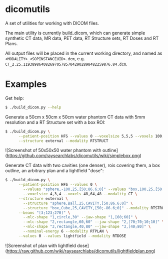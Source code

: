 dicomutils
==========

A set of utilities for working with DICOM files.

The main utility is currently build_dicom, which can generate simple synthetic CT data, MR data, PET data,
RT Structure sets, RT Doses and RT Plans.

All output files will be placed in the current working directory, and named as `<MODALITY>_<SOPINSTANCEUID>.dcm`, e.g. `CT_2.25.119389864082697057857042902898482259876.84.dcm`.

Examples
========

Get help:
```bash
$ ./build_dicom.py --help
```

Generate a 50cm x 50cm x 50cm water phantom CT data with 5mm resolution and a RT Structure set with a box ROI:

```bash
$ ./build_dicom.py \
      --patient-position HFS --values 0 --voxelsize 5,5,5 --voxels 100,100,100 --modality CT \
      --structure external --modality RTSTRUCT
```

![Screenshot of 50x50x50 water phantom with outline] (https://github.com/raysearchlabs/dicomutils/wiki/simplebox.png)

Generate CT data with two cavities (one denser), rois covering them, a box outline, an arbitrary plan 
and a lightfield "dose":

```bash
$ ./build_dicom.py \
      --patient-position HFS --values 0 \
        --values "sphere,-100,25,[50;86.6;0]" --values "box,100,25,[50;-86.6;0]" \
        --voxelsize 4,3,4 --voxels 48,64,48 --modality CT \
      --structure external \
        --structure "sphere,Ball,25,CAVITY,[50;86.6;0]" \
        --structure "box,Cube,25,CAVITY,[50;-86.6;0]" --modality RTSTRUCT \
      --beams "[3;123;270]" \
        --mlc-shape "1,circle,30" --jaw-shape "1,[60;60]" \
        --mlc-shape "2,rectangle,60,60" --jaw-shape "2,[70;70;10;10]" \
        --mlc-shape "3,rectangle,40,80" --jaw-shape "3,[40;80]" \
        --nominal-energy 6 --modality RTPLAN \
      --values 0 --values lightfield --modality RTDOSE
```

![Screenshot of plan with lightfield dose] (https://raw.github.com/wiki/raysearchlabs/dicomutils/lightfieldplan.png)